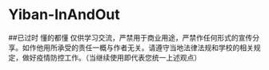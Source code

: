 # Yiban-InAndOut
##已过时
懂的都懂
仅供学习交流，严禁用于商业用途，严禁作任何形式的宣传分享。如作他用所承受的责任一概与作者无关。请遵守当地法律法规和学校的相关规定，做好疫情防控工作。（当继续使用即代表您统一上述观点）
